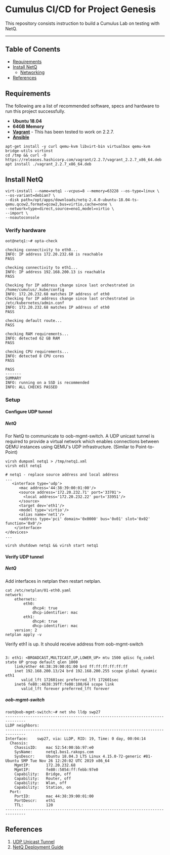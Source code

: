# Cumulus CI/CD for Project Genesis

This repository consists instruction to build a Cumulus Lab on testing with NetQ.

---

## Table of Conents
* [Requirements](#requirements)
* [Install NetQ](#install-netq)
  * [Networking](#networking)
* [References](#references)

## Requirements
The following are a list of recommended software, specs and hardware to run this project successfully.
* **Ubuntu 18.04**
* **64GB Memory**
* **[Vagrant](https://releases.hashicorp.com/vagrant)** - This has been tested to work on 2.2.7.
* **[Ansible](http://ansible.com)**
```
apt-get install -y curl qemu-kvm libvirt-bin virtualbox qemu-kvm bridge-utils virtinst
cd /tmp && curl -O https://releases.hashicorp.com/vagrant/2.2.7/vagrant_2.2.7_x86_64.deb
apt install ./vagrant_2.2.7_x86_64.deb

```

## Install NetQ
```
virt-install --name=netq1 --vcpus=8 --memory=63228 --os-type=linux \
--os-variant=debian7 \
--disk path=/opt/apps/downloads/netq-2.4.0-ubuntu-18.04-ts-qemu.qcow2,format=qcow2,bus=virtio,cache=none \
--network=type=direct,source=eno1,model=virtio \
--import \
--noautoconsole
```

### Verify hardware
```
oot@netq1:~# opta-check

checking connectivity to eth0...
INFO: IP address 172.20.232.68 is reachable
PASS

checking connectivity to eth1...
INFO: IP address 192.168.200.13 is reachable
PASS

Checking for IP address change since last orchestrated in /home/cumulus/.kube/config
INFO: 172.20.232.68 matches IP address of eth0
Checking for IP address change since last orchestrated in /etc/kubernetes/admin.conf
INFO: 172.20.232.68 matches IP address of eth0
PASS

checking default route...
PASS

checking RAM requirements...
INFO: detected 62 GB RAM
PASS

checking CPU requirements...
INFO: detected 8 CPU cores
PASS

PASS
-------
SUMMARY
INFO: running on a SSD is recommended
INFO: ALL CHECKS PASSED
```


### Setup
#### Configure UDP tunnel
##### NetQ
For NetQ to communicate to oob-mgmt-switch. A UDP unicast tunnel is required to provide a virtual network which enables connections between QEMU instances using QEMU's UDP infrastructure. (Similar to Point-to-Point)

```
virsh dumpxml netq1 > /tmp/netq1.xml
virsh edit netq1
```
```
# netq1 - replace source address and local address
...
   <interface type='udp'>
      <mac address='44:38:39:00:01:00'/>
      <source address='172.20.232.71' port='33701'>
        <local address='172.20.232.22' port='33951'/>
      </source>
      <target dev='eth1'/>
      <model type='virtio'/>
      <alias name='net1'/>
      <address type='pci' domain='0x0000' bus='0x01' slot='0x02' function='0x0'/>
    </interface>
</devices>
...
```
```
virsh shutdown netq1 && virsh start netq1
```

#### Verify UDP tunnel
##### NetQ

Add interfaces in netplan then restart netplan.
```
cat /etc/netplan/01-eth0.yaml
network:
    ethernets:
        eth0:
            dhcp4: true
            dhcp-identifier: mac
        eth1:
            dhcp4: true
            dhcp-identifier: mac
    version: 2
netplan apply -v
```
Verify eth1 is up. It should receive address from oob-mgmt-switch
```

3: eth1: <BROADCAST,MULTICAST,UP,LOWER_UP> mtu 1500 qdisc fq_codel state UP group default qlen 1000
    link/ether 44:38:39:00:01:00 brd ff:ff:ff:ff:ff:ff
    inet 192.168.200.13/24 brd 192.168.200.255 scope global dynamic eth1
       valid_lft 172601sec preferred_lft 172601sec
    inet6 fe80::4638:39ff:fe00:100/64 scope link
       valid_lft forever preferred_lft forever
```

##### oob-mgmt-switch
```
root@oob-mgmt-switch:~# net sho lldp swp27
-------------------------------------------------------------------------------
LLDP neighbors:
-------------------------------------------------------------------------------
Interface:    swp27, via: LLDP, RID: 19, Time: 0 day, 00:04:14
  Chassis:
    ChassisID:    mac 52:54:00:bb:97:e0
    SysName:      netq1.bos1.rakops.com
    SysDescr:     Ubuntu 18.04.3 LTS Linux 4.15.0-72-generic #81-Ubuntu SMP Tue Nov 26 12:20:02 UTC 2019 x86_64
    MgmtIP:       172.20.232.68
    MgmtIP:       fe80::5054:ff:febb:97e0
    Capability:   Bridge, off
    Capability:   Router, off
    Capability:   Wlan, off
    Capability:   Station, on
  Port:
    PortID:       mac 44:38:39:00:01:00
    PortDescr:    eth1
    TTL:          120
-------------------------------------------------------------------------------
```

## References
1. [UDP Unicast Tunnel](https://libvirt.org/formatdomain.html#elementsNICSUDP)
2. [NetQ Deployment Guide](https://docs.cumulusnetworks.com/cumulus-netq/Cumulus-NetQ-Deployment-Guide/Install-NetQ/Prepare-NetQ-Onprem/#kvm-single-server-deployment)
